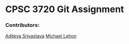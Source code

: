 # CPSC 3720 Git Assignment

### Contributors:

[Aditeya Srivastava](https://github.com/aditeyaS)
[Michael Lehon](https://github.com/MichaelLehon)
